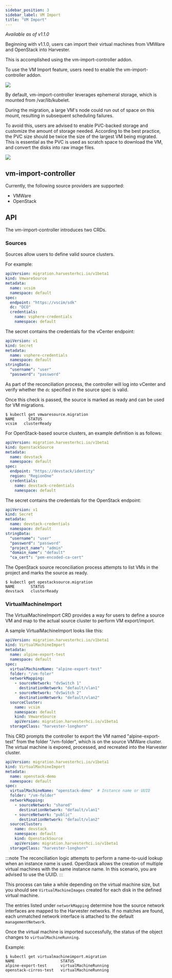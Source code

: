 ```yaml
---
sidebar_position: 3
sidebar_label: VM Import
title: "VM Import"
---
```


<head>
  <link rel="canonical" href="https://docs.harvesterhci.io/v1.4/advanced/addons/vmimport"/>
</head>

_Available as of v1.1.0_

Beginning with v1.1.0, users can import their virtual machines from VMWare and
OpenStack into Harvester.

This is accomplished using the vm-import-controller addon.

To use the VM Import feature, users need to enable the vm-import-controller
addon.

![](/img/v1.2/vm-import-controller/EnableAddon.png)

By default, vm-import-controller leverages ephemeral storage, which is mounted
from /var/lib/kubelet.

During the migration, a large VM's node could run out of space on this mount,
resulting in subsequent scheduling failures.

To avoid this, users are advised to enable PVC-backed storage and customize the
amount of storage needed. According to the best practice, the PVC size should be
twice the size of the largest VM being migrated. This is essential as the PVC is
used as scratch space to download the VM, and convert the disks into raw image
files.

![](/img/v1.2/vm-import-controller/ConfigureAddon.png)

## vm-import-controller

Currently, the following source providers are supported:

* VMWare
* OpenStack

## API

The vm-import-controller introduces two CRDs.

### Sources

Sources allow users to define valid source clusters.

For example:

<Tabs>
<TabItem value="vmware" label="VMWare" default>

```yaml
apiVersion: migration.harvesterhci.io/v1beta1
kind: VmwareSource
metadata:
  name: vcsim
  namespace: default
spec:
  endpoint: "https://vscim/sdk"
  dc: "DCO"
  credentials:
    name: vsphere-credentials
    namespace: default
```

The secret contains the credentials for the vCenter endpoint:

```yaml
apiVersion: v1
kind: Secret
metadata:
  name: vsphere-credentials
  namespace: default
stringData:
  "username": "user"
  "password": "password"
```

As part of the reconciliation process, the controller will log into vCenter and
verify whether the `dc` specified in the source spec is valid.

Once this check is passed, the source is marked as ready and can be used for VM
migrations.

```shell
$ kubectl get vmwaresource.migration
NAME      STATUS
vcsim   clusterReady
```
</TabItem>
<TabItem value="openstack" label="OpenStack">
For OpenStack-based source clusters, an example definition is as follows:

```yaml
apiVersion: migration.harvesterhci.io/v1beta1
kind: OpenstackSource
metadata:
  name: devstack
  namespace: default
spec:
  endpoint: "https://devstack/identity"
  region: "RegionOne"
  credentials:
    name: devstack-credentials
    namespace: default
```

The secret contains the credentials for the OpenStack endpoint:

```yaml
apiVersion: v1
kind: Secret
metadata:
  name: devstack-credentials
  namespace: default
stringData:
  "username": "user"
  "password": "password"
  "project_name": "admin"
  "domain_name": "default"
  "ca_cert": "pem-encoded-ca-cert"
```

The OpenStack source reconciliation process attempts to list VMs in the project
and marks the source as ready.

```shell
$ kubectl get opestacksource.migration
NAME       STATUS
devstack   clusterReady
```
</TabItem>
</Tabs>

### VirtualMachineImport

The VirtualMachineImport CRD provides a way for users to define a source VM and
map to the actual source cluster to perform VM export/import.

A sample VirtualMachineImport looks like this:

<Tabs>
<TabItem value="vmware" label="VMWare" default>

```yaml
apiVersion: migration.harvesterhci.io/v1beta1
kind: VirtualMachineImport
metadata:
  name: alpine-export-test
  namespace: default
spec:
  virtualMachineName: "alpine-export-test"
  folder: "/vm-foler"
  networkMapping:
    - sourceNetwork: "dvSwitch 1"
      destinationNetwork: "default/vlan1"
    - sourceNetwork: "dvSwitch 2"
      destinationNetwork: "default/vlan2"
  sourceCluster:
    name: vcsim
    namespace: default
    kind: VmwareSource
    apiVersion: migration.harvesterhci.io/v1beta1
  storageClass: "harvester-longhorn"
```

This CRD prompts the controller to export the VM named "alpine-export-test"
from the folder "/vm-folder", which is on the source VMWare cluster.
The virtual machine is expored, processed, and recreated into the Harvester
cluster.
</TabItem>
<TabItem value="openstack" label="OpenStack">

```yaml
apiVersion: migration.harvesterhci.io/v1beta1
kind: VirtualMachineImport
metadata:
  name: openstack-demo
  namespace: default
spec:
  virtualMachineName: "openstack-demo"  # Instance name or UUID
  folder: "/vm-folder"
  networkMapping:
    - sourceNetwork: "shared"
      destinationNetwork: "default/vlan1"
    - sourceNetwork: "public"
      destinationNetwork: "default/vlan2"
  sourceCluster:
    name: devstack
    namespace: default
    kind: OpenstackSource
    apiVersion: migration.harvesterhci.io/v1beta1
  storageClass: "harvester-longhorn"
```

:::note
The reconciliation logic attempts to perform a name-to-uuid lookup when an
instance name is used.
OpenStack allows the creation of multiple virtual machines with the same
instance name. In this scenario, you are advised to use the UUID.
:::
</TabItem>
</Tabs>

This process can take a while depending on the virtual machine size, but you
should see `VirtualMachineImages` created for each disk in the defined virtual
machine.

The entries listed under `networkMapping` determine how the source network
interfaces are mapped to the Harvester networks. If no matches are found, each
unmatched network interface is attached to the default `managementNetwork`.

Once the virtual machine is imported successfully, the status of the object
changes to `virtualMachineRunning`.

Example:
```shell
$ kubectl get virtualmachineimport.migration
NAME                    STATUS
alpine-export-test      virtualMachineRunning
openstack-cirros-test   virtualMachineRunning
```
